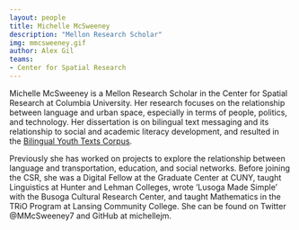 ```yaml
---
layout: people
title: Michelle McSweeney
description: "Mellon Research Scholar"
img: mmcsweeney.gif
author: Alex Gil
teams:
- Center for Spatial Research
---
```


Michelle McSweeney is a Mellon Research Scholar in the Center for Spatial Research at Columbia University. Her research focuses on the relationship between language and urban space, especially in terms of people, politics, and technology. Her dissertation is on bilingual text messaging and its relationship to social and academic literacy development, and resulted in the [Bilingual Youth Texts Corpus](http://www.byts.commons.gc.cuny.edu). 

Previously she has worked on projects to explore the relationship between language and transportation, education, and social networks. Before joining the CSR, she was a Digital Fellow at the Graduate Center at CUNY, taught Linguistics at Hunter and Lehman Colleges, wrote ‘Lusoga Made Simple’ with the Busoga Cultural Research Center, and taught Mathematics in the TRiO Program at Lansing Community College. She can be found on Twitter @MMcSweeney7 and GitHub at michellejm.